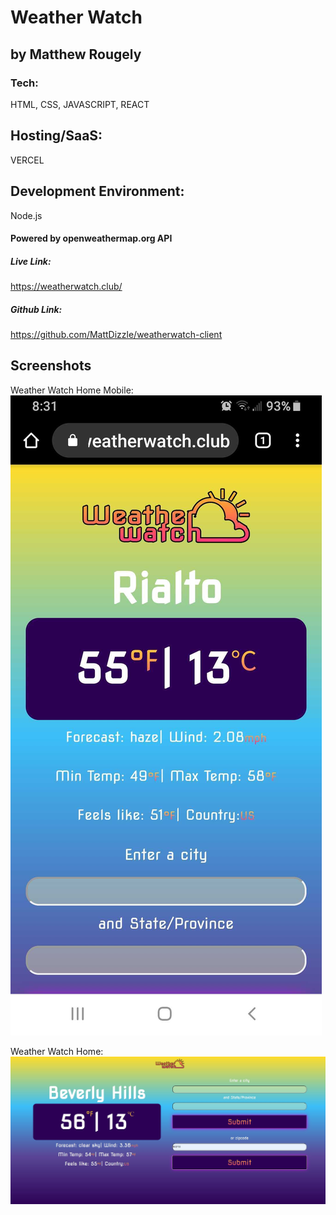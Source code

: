 # Weather Watch

## by Matthew Rougely

### Tech:

HTML, CSS, JAVASCRIPT, REACT

## Hosting/SaaS:

VERCEL

## Development Environment:

Node.js

#### Powered by openweathermap.org API

##### Live Link:

https://weatherwatch.club/

##### Github Link:

https://github.com/MattDizzle/weatherwatch-client

## Screenshots

Weather Watch Home Mobile:
![Weather-Watch-Screenshot: Mobile](https://github.com/MattDizzle/favicon-host/blob/master/weather-watch/Mobile.jpg)

Weather Watch Home:
![Weather-Watch-Screenshot: Desktop](https://github.com/MattDizzle/favicon-host/blob/master/weather-watch/Home.JPG)
